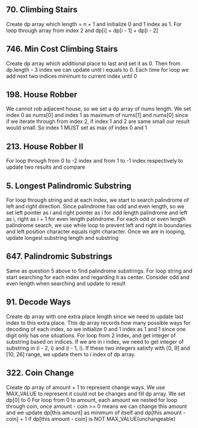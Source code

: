 ## 70. Climbing Stairs
Create dp array which length = n + 1 and initialize 0 and 1 index as 1.
For loop through array from index 2 and dp[i] = dp[i - 1] + dp[i - 2]

## 746. Min Cost Climbing Stairs
Create dp array which additional place to last and set it as 0. Then from dp.length - 3 index we can update until i equals to 0. Each time for loop we add next two indices minimum to current index until 0

## 198. House Robber
We cannot rob adjacent house, so we set a dp array of nums length. We set index 0 as nums[0] and index 1 as maximum of nums[1] and nums[0] since if we iterate through from index 2, if index 1 and 2 are same small our result would small. So index 1 MUST set as max of index 0 and 1

## 213. House Robber II
For loop through from 0 to -2 index and from 1 to -1 index respectively to update two results and compare

## 5. Longest Palindromic Substring
For loop through string and at each index, we start to search palindrome of left and right direction. Since palindrome has odd and even length, so we set left pointer as i and right pointer as i for odd length palindrome and left as i, right as i + 1 for even length palindrome. 
For each odd or even length palindrome search, we use while loop to prevent left and right in boundaries and left position character equals right character. Once we are in looping, update longest substring length and substring

## 647. Palindromic Substrings
Same as question 5 above to find palindrome substrings. For loop string and start searching for each index and regarding it as center. Consider odd and even length when searching and update to result

## 91. Decode Ways
Create dp array with one extra place length since we need to update last index to this extra place.
This dp array records how many possible ways for decoding of each index, so we initialize 0 and 1 index as 1 and 1 since one digit only has one situations.
For loop from 2 index, and get integer of substring based on indices. If we are in i index, we need to get integer of substring in (i - 2, i) and (i - 1, i). If these two integers satisfy with [0, 9] and [10, 26] range, we update them to i index of dp array.

## 322. Coin Change
Create dp array of amount + 1 to represent change ways. We use MAX_VALUE to represent it could not be changes and fill dp array. We set dp[0] to 0
For loop from 0 to amount, each amount we nested for loop through coin, once amount - coin >= 0 means we can change this amount and we update dp[this amount] as minimum of itself and dp[this amount - coin] + 1 if dp[this amount - coin] is NOT MAX_VALUE(unchangeable)
